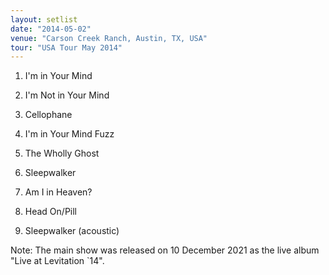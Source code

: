 ```yaml
---
layout: setlist
date: "2014-05-02"
venue: "Carson Creek Ranch, Austin, TX, USA"
tour: "USA Tour May 2014"
---
```



 1. I'm in Your Mind

 2. I'm Not in Your Mind

 3. Cellophane

 4. I'm in Your Mind Fuzz

 5. The Wholly Ghost

 6. Sleepwalker

 7. Am I in Heaven?

 8. Head On/Pill

 9. Sleepwalker
    (acoustic)


Note: The main show was released on 10 December 2021 as the live album "Live at Levitation `14".
